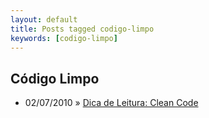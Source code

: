```yaml
---
layout: default
title: Posts tagged codigo-limpo
keywords: [codigo-limpo]
---
```

<h2 class="category">Código Limpo</h2>
<ul class="posts">
<li>
<p>
<span class="date">02/07/2010</span> &raquo; 
<a href="/blog/dica-de-leitura-clean-code">Dica de Leitura: Clean Code</a>
</p>
</li> 
</ul>
